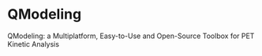 # QModeling
QModeling: a Multiplatform, Easy-to-Use and Open-Source Toolbox for PET Kinetic Analysis
